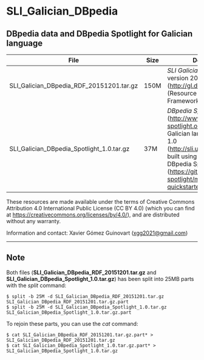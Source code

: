 # SLI_Galician_DBpedia
## DBpedia data and DBpedia Spotlight for Galician language

|File|Size|Description|
|----|-----|-------|     
|SLI_Galician_DBpedia_RDF_20151201.tar.gz|150M|_SLI Galician DBpedia_ at version 20151201 (http://gl.dbpedia.org) in RDF (Resource Description Framework) format|
|SLI_Galician_DBpedia_Spotlight_1.0.tar.gz|37M|_DBpedia Spotlight_ (http://www.dbpedia-spotlight.org/) SLI model for Galician language at version 1.0 (http://sli.uvigo.gal/spotlight/) built using Quickstarter for DBpedia Spotlight models (https://github.com/dbpedia-spotlight/model-quickstarter)|

These resources are made available under the terms of Creative Commons Attribution 4.0 International Public License (CC BY 4.0) (which you can find at https://creativecommons.org/licenses/by/4.0/), and are distributed without any warranty.

Information and contact: Xavier Gómez Guinovart (xgg2021@gmail.com)

***
## Note

Both files (**SLI_Galician_DBpedia_RDF_20151201.tar.gz** and **SLI_Galician_DBpedia_Spotlight_1.0.tar.gz**) has been split into 25MB parts with the _split_ command:

```console
$ split -b 25M -d SLI_Galician_DBpedia_RDF_20151201.tar.gz SLI_Galician_DBpedia_RDF_20151201.tar.gz.part
$ split -b 25M -d SLI_Galician_DBpedia_Spotlight_1.0.tar.gz SLI_Galician_DBpedia_Spotlight_1.0.tar.gz.part
```

To rejoin these parts, you can use the _cat_ command:

```console
$ cat SLI_Galician_DBpedia_RDF_20151201.tar.gz.part* > SLI_Galician_DBpedia_RDF_20151201.tar.gz
$ cat SLI_Galician_DBpedia_Spotlight_1.0.tar.gz.part* > SLI_Galician_DBpedia_Spotlight_1.0.tar.gz
```

